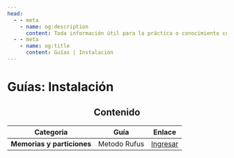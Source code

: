 ```yaml
---
head:
  - - meta
    - name: og:description
      content: Toda información útil para la práctica o conocimiento con respecto la instalación de sistemas u otros.
  - - meta
    - name: og:title
      content: Guías | Instalación
---
```

# Guías: Instalación

<div align=center>

## Contenido
| Categoria | Guía | Enlace |
|:---------:|:----:|:------:|
| **Memorias y particiones** | Metodo Rufus | [Ingresar](/guias/instalacion/memorias-y-particiones/metodo-rufus) |

</div>